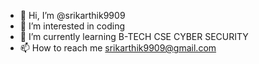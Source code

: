 - 👋 Hi, I’m @srikarthik9909
- 👀 I’m interested in coding 
- 🌱 I’m currently learning B-TECH CSE CYBER SECURITY 
- 📫 How to reach me srikarthik9909@gmail.com

<!---
srikarthik9909/srikarthik9909 is a ✨ special ✨ repository because its `README.md` (this file) appears on your GitHub profile.
You can click the Preview link to take a look at your changes.
--->
